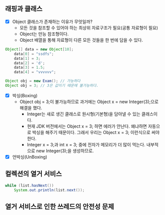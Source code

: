 ## 래핑과 클래스
- [x] Object 클래스가 존재하는 이유가 무엇일까?
  - 모든 것을 참조할 수 있어야 하는 최상위 자료구조가 필요(공통 자료형이 필요)
  - Object는 만능 참조형이다.
  - Object 배열을 통해 자료형이 다른 모든 것들을 한 번에 담을 수 있다.
```java
Object[] data = new Object[10];
    data[0] = "ssdfs";
    data[1] = 3;
    data[2] = 'd';
    data[3] = 1.5;
    data[4] = "vvvvvv";
```
```java
Object obj = new Exam(); // 가능하다
Object obj = 3; // 3은 값이기 때문에 불가능하다.
```
- [x] 박싱(Boxing)
  - Object obj = 3;이 불가능하므로 과거에는 Object x = new Integer(3);으로 해결을 했다.
    - Integer는 새로 생긴 클래스로 원시형(기본형)을 담아낼 수 있는 클래스이다.
    - 현재 JDK 버전에서는 Object x = 3; 하면 에러가 안난다. 왜냐하면 자동으로 박싱을 해주기 때문이다. 그래서 우리는 Object x = 3; 이런식으로 써야 한다.
    - Integer x = 3;과 int x = 3; 중에 전자가 메모리가 더 많이 먹는다. 내부적으로 new Integer(3);을 생성하므로.
- [x] 언박싱(UnBoxing)

## 컬렉션의 열거 서비스
```java
while (list.hasNext()) 
    System.out.println(list.next());
```

## 열거 서비스로 인한 쓰레드의 안전성 문제
